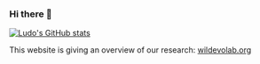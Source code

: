 ### Hi there 👋

[![Ludo's GitHub stats](https://github-readme-stats.vercel.app/api?username=ldutoit)](https://github.com/anuraghazra/github-readme-stats)

This website is giving an overview of our research: [wildevolab.org](https://www.wildevolab.org)
<!--
**ldutoit/ldutoit** is a ✨ _special_ ✨ repository because its `README.md` (this file) appears on your GitHub profile.

Here are some ideas to get you started:

- 🔭 I’m currently working on ...
- 🌱 I’m currently learning ...
- 👯 I’m looking to collaborate on ...
- 🤔 I’m looking for help with ...
- 💬 Ask me about ...
- 📫 How to reach me: ...
- 😄 Pronouns: ...
- ⚡ Fun fact: ...
-->
